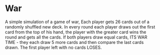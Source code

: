 # War

A simple simulation of a game of war, 
Each player gets 26 cards out of a randomly shuffled new deck.
In every round each player draws out the first card from the top of his hand, the player with the greater card wins the round and gets all the cards.
If both players draw equal cards, ITS WAR TIME - they each draw 5 more cards and then compare the last cards drawn.
The first player left with no cards LOSES.
